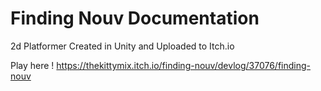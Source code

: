 # Finding Nouv Documentation
2d Platformer Created in Unity and Uploaded to Itch.io


Play here ! https://thekittymix.itch.io/finding-nouv/devlog/37076/finding-nouv
